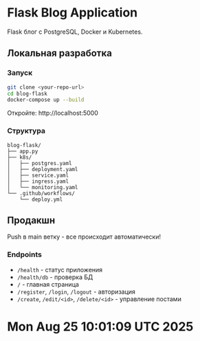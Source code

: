 # Flask Blog Application

Flask блог с PostgreSQL, Docker и Kubernetes.

## Локальная разработка

### Запуск

```bash
git clone <your-repo-url>
cd blog-flask
docker-compose up --build
```

Откройте: http://localhost:5000

### Структура

```
blog-flask/
├── app.py
├── k8s/
│   ├── postgres.yaml
│   ├── deployment.yaml
│   ├── service.yaml
│   ├── ingress.yaml
│   └── monitoring.yaml
└── .github/workflows/
    └── deploy.yml
```

## Продакшн

Push в main ветку - все происходит автоматически!

### Endpoints

- `/health` - статус приложения
- `/health/db` - проверка БД
- `/` - главная страница
- `/register`, `/login`, `/logout` - авторизация
- `/create`, `/edit/<id>`, `/delete/<id>` - управление постами


# Mon Aug 25 10:01:09 UTC 2025
